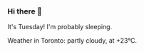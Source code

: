 ### Hi there :wave:

It's Tuesday! I'm probably sleeping.

Weather in Toronto: partly cloudy, at +23°C.

